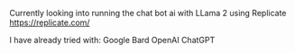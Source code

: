 

Currently looking into running the chat bot ai with LLama 2 using Replicate 
    https://replicate.com/

I have already tried with:
    Google Bard 
    OpenAI ChatGPT
    